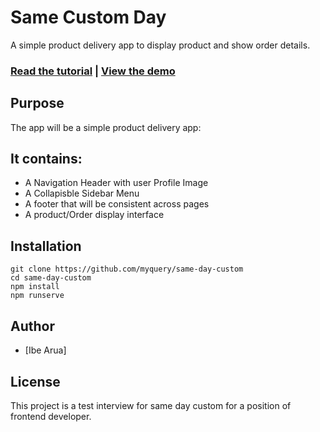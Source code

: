 # Same Custom Day 

A simple product delivery app to display product and show order details. 

### [Read the tutorial](https://taniarascia.com/getting-started-with-vue) | [View the demo](https://taniarascia.github.io/vue-tutorial)

## Purpose

The app will be a simple product delivery app:

## It contains:
- A Navigation Header with user Profile Image
- A Collapisble Sidebar Menu
- A footer that will be consistent across pages
- A product/Order display interface


## Installation

```
git clone https://github.com/myquery/same-day-custom
cd same-day-custom
npm install
npm runserve
```

## Author

- [Ibe Arua]

## License

This project is a test interview for same day custom for a position of frontend developer.
